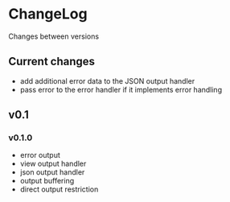 # ChangeLog

Changes between versions

## Current changes

* add additional error data to the JSON output handler
* pass error to the error handler if it implements error handling

## v0.1

### v0.1.0

* error output
* view output handler
* json output handler
* output buffering
* direct output restriction
